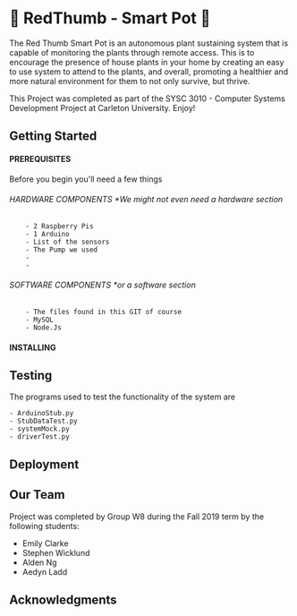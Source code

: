 # 🌵 RedThumb - Smart Pot 🌵
The Red Thumb Smart Pot is an autonomous plant sustaining system that is capable of monitoring the plants through remote access. This is to encourage the presence of house plants in your home by creating an easy to use system to attend to the plants, and overall, promoting a healthier and more natural environment for them to not only survive, but thrive.

This Project was completed as part of the SYSC 3010 - Computer Systems Development Project at Carleton University. Enjoy!

## Getting Started
#### PREREQUISITES
Before you begin you'll need a few things
###### HARDWARE COMPONENTS *We might not even need a hardware section
		- 2 Raspberry Pis
		- 1 Arduino
		- List of the sensors
		- The Pump we used
		- 
		- 

###### SOFTWARE COMPONENTS *or a software section
		- The files found in this GIT of course
		- MySQL
		- Node.Js

#### INSTALLING


## Testing
The programs used to test the functionality of the system are

	- ArduinoStub.py
	- StubDataTest.py
	- systemMock.py
	- driverTest.py


## Deployment

## Our Team
Project was completed by Group W8 during the Fall 2019 term by the following students:
- Emily Clarke
- Stephen Wicklund
- Alden Ng
- Aedyn Ladd

## Acknowledgments

